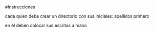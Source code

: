 #Instrucciones

cada quien debe crear un directorio con sus 
iniciales: apellidos primero

en él deben colocar sus escritos a mano
